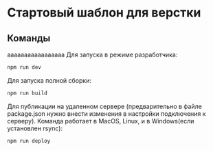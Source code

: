 # Стартовый шаблон для верстки

## Команды
aaaaaaaaaaaaaaaaa
Для запуска в режиме разработчика:

```sh copy
npm run dev
```

Для запуска полной сборки:

```sh copy
npm run build
```

Для публикации на удаленном сервере (предварительно в файле package.json нужно внести изменения в настройки подключения к серверу). Команда работает в MacOS, Linux, и в Windows(если установлен rsync):

```sh copy
npm run deploy
```
